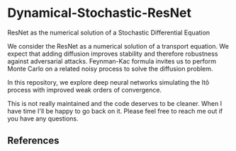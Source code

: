 # Dynamical-Stochastic-ResNet
ResNet as the numerical solution of a Stochastic Differential Equation

We consider the ResNet as a numerical solution of a transport equation. We expect that adding diffusion improves stability and therefore robustness against adversarial attacks. Feynman-Kac formula invites us to perform Monte Carlo on a related noisy process to solve the diffusion problem. 

In this repository, we explore deep neural networks simulating the Itô process with improved weak orders of convergence.

This is not really maintained and the code deserves to be cleaner. When I have time I'll be happy to go back on it.
Please feel free to reach me out if you have any questions.
## References
